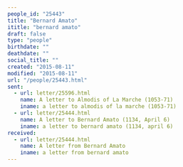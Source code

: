 ```yaml
---
people_id: "25443"
title: "Bernard Amato"
ititle: "bernard amato"
draft: false
type: "people"
birthdate: ""
deathdate: ""
social_title: ""
created: "2015-08-11"
modified: "2015-08-11"
url: "/people/25443.html"
sent:
  - url: letter/25596.html
    name: A letter to Almodis of La Marche (1053-71)
    iname: a letter to almodis of la marche (1053-71)
  - url: letter/25444.html
    name: A letter to Bernard Amato (1134, April 6)
    iname: a letter to bernard amato (1134, april 6)
received:
  - url: letter/25444.html
    name: A letter from Bernard Amato
    iname: a letter from bernard amato
---
```

